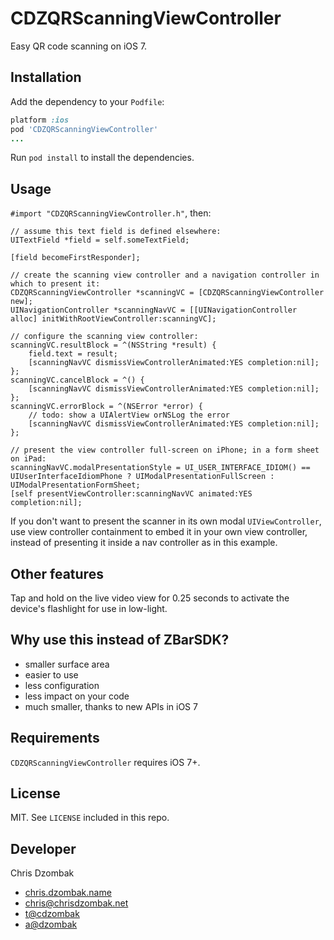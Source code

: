 # CDZQRScanningViewController

Easy QR code scanning on iOS 7.

## Installation

Add the dependency to your `Podfile`:

```ruby
platform :ios
pod 'CDZQRScanningViewController'
...
```

Run `pod install` to install the dependencies.

## Usage

`#import "CDZQRScanningViewController.h"`, then:

```objc
// assume this text field is defined elsewhere:
UITextField *field = self.someTextField;

[field becomeFirstResponder];

// create the scanning view controller and a navigation controller in which to present it:
CDZQRScanningViewController *scanningVC = [CDZQRScanningViewController new];
UINavigationController *scanningNavVC = [[UINavigationController alloc] initWithRootViewController:scanningVC];

// configure the scanning view controller:
scanningVC.resultBlock = ^(NSString *result) {
    field.text = result;
    [scanningNavVC dismissViewControllerAnimated:YES completion:nil];
};
scanningVC.cancelBlock = ^() {
    [scanningNavVC dismissViewControllerAnimated:YES completion:nil];
};
scanningVC.errorBlock = ^(NSError *error) {
    // todo: show a UIAlertView orNSLog the error
    [scanningNavVC dismissViewControllerAnimated:YES completion:nil];
};

// present the view controller full-screen on iPhone; in a form sheet on iPad:
scanningNavVC.modalPresentationStyle = UI_USER_INTERFACE_IDIOM() == UIUserInterfaceIdiomPhone ? UIModalPresentationFullScreen : UIModalPresentationFormSheet;
[self presentViewController:scanningNavVC animated:YES completion:nil];
```

If you don't want to present the scanner in its own modal `UIViewController`, use view controller containment to embed it in your own view controller, instead of presenting it inside a nav controller as in this example.

## Other features

Tap and hold on the live video view for 0.25 seconds to activate the device's flashlight for use in low-light.

## Why use this instead of ZBarSDK?

* smaller surface area
* easier to use
* less configuration
* less impact on your code
* much smaller, thanks to new APIs in iOS 7

## Requirements

`CDZQRScanningViewController` requires iOS 7+.

## License

MIT. See `LICENSE` included in this repo.

## Developer

Chris Dzombak

* [chris.dzombak.name](http://chris.dzombak.name/)
* chris@chrisdzombak.net
* [t@cdzombak](https://twitter.com/cdzombak)
* [a@dzombak](https://alpha.app.net/dzombak)
